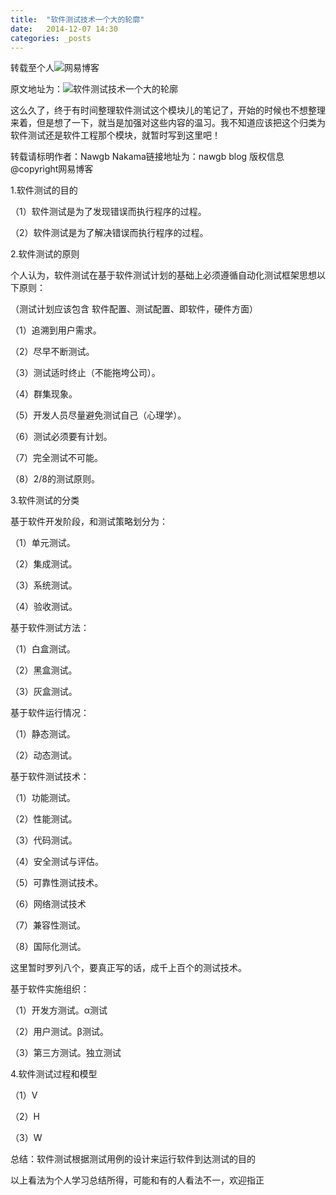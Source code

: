 ```yaml
---
title:  "软件测试技术一个大的轮廓"
date:   2014-12-07 14:30
categories: _posts
---
```

转载至个人![网易博客](http://bgwan.blog.163.com/)

原文地址为：![软件测试技术一个大的轮廓](http://bgwan.blog.163.com/blog/static/239301016201411794436192/)


这么久了，终于有时间整理软件测试这个模块儿的笔记了，开始的时候也不想整理来着，但是想了一下，就当是加强对这些内容的温习。我不知道应该把这个归类为软件测试还是软件工程那个模块，就暂时写到这里吧！

转载请标明作者：Nawgb Nakama链接地址为：nawgb blog  版权信息@copyright网易博客

1.软件测试的目的

（1）软件测试是为了发现错误而执行程序的过程。

（2）软件测试是为了解决错误而执行程序的过程。

2.软件测试的原则

个人认为，软件测试在基于软件测试计划的基础上必须遵循自动化测试框架思想以下原则：

（测试计划应该包含 软件配置、测试配置、即软件，硬件方面）

（1）追溯到用户需求。

（2）尽早不断测试。

（3）测试适时终止（不能拖垮公司）。

（4）群集现象。

（5）开发人员尽量避免测试自己（心理学）。

（6）测试必须要有计划。

（7）完全测试不可能。

（8）2/8的测试原则。

3.软件测试的分类

基于软件开发阶段，和测试策略划分为：

（1）单元测试。

（2）集成测试。

（3）系统测试。

（4）验收测试。

基于软件测试方法：

（1）白盒测试。

（2）黑盒测试。

（3）灰盒测试。

基于软件运行情况：

（1）静态测试。

（2）动态测试。

基于软件测试技术：

（1）功能测试。

（2）性能测试。

（3）代码测试。

（4）安全测试与评估。

（5）可靠性测试技术。

（6）网络测试技术

（7）兼容性测试。

（8）国际化测试。

这里暂时罗列八个，要真正写的话，成千上百个的测试技术。

基于软件实施组织：

（1）开发方测试。α测试

（2）用户测试。β测试。

（3）第三方测试。独立测试

4.软件测试过程和模型

（1）V

（2）H

（3）W

总结：软件测试根据测试用例的设计来运行软件到达测试的目的

以上看法为个人学习总结所得，可能和有的人看法不一，欢迎指正

